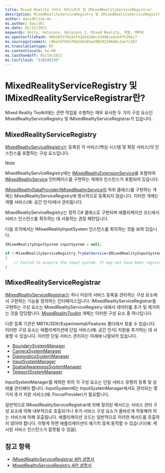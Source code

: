 ```yaml
---
title: Mixed Reality 서비스 레지스트리 및 IMixedRealityServiceRegistrar
description: MixedRealityServiceRegistry 및 IMixedRealityServiceRegistrar에 대한 설명서
author: davidkline-ms
ms.author: davidkl
ms.date: 01/12/2021
keywords: Unity, HoloLens, HoloLens 2, Mixed Reality, 개발, MRTK
ms.openlocfilehash: 09b20537824af42d241b6c33496cedcb4f530bc7
ms.sourcegitcommit: c0ba7d7bb57bb5dda65ee9019229b68c2ee7c267
ms.translationtype: MT
ms.contentlocale: ko-KR
ms.lasthandoff: 05/19/2021
ms.locfileid: "110145235"
---
```

# <a name="what-are-the-mixedrealityserviceregistry-and-imixedrealityserviceregistrar"></a>MixedRealityServiceRegistry 및 IMixedRealityServiceRegistrar란?

Mixed Reality Toolkit에는 관련 작업을 수행하는 매우 유사한 두 가지 구성 요소인 MixedRealityServiceRegistry 및 IMixedRealityServiceRegistrar가 있습니다.

## <a name="mixedrealityserviceregistry"></a>MixedRealityServiceRegistry

[MixedRealityServiceRegistry는](xref:Microsoft.MixedReality.Toolkit.MixedRealityServiceRegistry) 등록된 각 서비스(핵심 시스템 및 확장 서비스)의 인스턴스를 포함하는 구성 요소입니다.

> [!NOTE]
> MixedRealityServiceRegistry에는 [IMixedRealityExtensionService](xref:Microsoft.MixedReality.Toolkit.IMixedRealityExtensionService)를 포함하여 [IMixedRealityService](xref:Microsoft.MixedReality.Toolkit.IMixedRealityService) 인터페이스를 구현하는 개체의 인스턴스가 포함되어 있습니다.
>
>[IMixedRealityDataProvider(IMixedRealityService의](xref:Microsoft.MixedReality.Toolkit.IMixedRealityDataProvider) 하위 클래스)를 구현하는 개체는 MixedRealityServiceRegistry에 명시적으로 등록되지 않습니다. 이러한 개체는 개별 서비스(예: 공간 인식)에서 관리됩니다.

MixedRealityServiceRegistry는 정적 C# 클래스로 구현되며 애플리케이션 코드에서 서비스 인스턴스를 획득하는 데 사용하는 권장 패턴입니다.

다음 조각에서는 IMixedRealityInputSystem 인스턴스를 획득하는 것을 보여 있습니다.

```c#
IMixedRealityInputSystem inputSystem = null;

if (!MixedRealityServiceRegistry.TryGetService<IMixedRealityInputSystem>(out inputSystem))
{
    // Failed to acquire the input system. It may not have been registered
}
```

## <a name="imixedrealityserviceregistrar"></a>IMixedRealityServiceRegistrar

[IMixedRealityServiceRegistrar는](xref:Microsoft.MixedReality.Toolkit.IMixedRealityServiceRegistrar) 하나 이상의 서비스 등록을 관리하는 구성 요소에서 구현하는 기능을 정의하는 인터페이스입니다. IMixedRealityServiceRegistrar을 구현하는 구성 요소는 MixedRealityServiceRegistry 내에서 데이터를 추가 및 제거하는 것을 담당합니다. [MixedRealityToolkit](xref:Microsoft.MixedReality.Toolkit.MixedRealityToolkit) 개체는 이러한 구성 요소 중 하나입니다.

다른 등록 기관은 MRTK/SDK/Experimental/Features 폴더에서 찾을 수 있습니다. 이러한 구성 요소는 애플리케이션에 단일 서비스(예: 공간 인식) 지원을 추가하는 데 사용할 수 있습니다. 이러한 단일 서비스 관리자는 아래에 나열되어 있습니다.

- [BoundarySystemManager](xref:Microsoft.MixedReality.Toolkit.Experimental.Boundary.BoundarySystemManager)
- [CameraSystemManager](xref:Microsoft.MixedReality.Toolkit.Experimental.CameraSystem.CameraSystemManager)
- [DiagnosticsSystemManager](xref:Microsoft.MixedReality.Toolkit.Experimental.Diagnostics.DiagnosticsSystemManager)
- [InputSystemManager](xref:Microsoft.MixedReality.Toolkit.Experimental.Input.InputSystemManager)
- [SpatialAwarenessSystemManager](xref:Microsoft.MixedReality.Toolkit.Experimental.SpatialAwareness.SpatialAwarenessSystemManager)
- [TeleportSystemManager](xref:Microsoft.MixedReality.Toolkit.Experimental.Teleport.TeleportSystemManager)

InputSystemManager를 제외한 위의 각 구성 요소는 단일 서비스 유형의 등록 및 상태를 관리해야 합니다. InputSystem에는 InputSystemManager에서도 관리되는 몇 가지 추가 지원 서비스(예: FocusProvider)가 필요합니다.

일반적으로 IMixedRealityServiceRegistrar에 의해 정의된 메서드는 서비스 관리 구성 요소에 의해 내부적으로 호출되거나 추가 서비스 구성 요소가 올바르게 작동해야 하는 서비스에 의해 호출됩니다. 애플리케이션 코드는 일반적으로 이러한 메서드를 호출하지 않아야 합니다. 이렇게 하면 애플리케이션이 예기치 않게 동작할 수 있습니다(예: 캐시된 서비스 인스턴스가 잘못될 수 있음).

## <a name="see-also"></a>참고 항목

- [IMixedRealityServiceRegistrar API 설명서](xref:Microsoft.MixedReality.Toolkit.IMixedRealityServiceRegistrar)
- [MixedRealityServiceRegistry API 설명서](xref:Microsoft.MixedReality.Toolkit.MixedRealityServiceRegistry)
